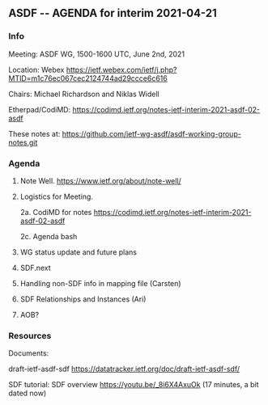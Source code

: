## ASDF -- AGENDA for interim 2021-04-21

### Info

  Meeting: ASDF WG, 1500-1600 UTC, June 2nd, 2021

  Location: Webex https://ietf.webex.com/ietf/j.php?MTID=m1c76ec067cec2124744ad29ccce6c616

  Chairs: Michael Richardson and Niklas Widell 
   
  Etherpad/CodiMD: https://codimd.ietf.org/notes-ietf-interim-2021-asdf-02-asdf
  
  These notes at: https://github.com/ietf-wg-asdf/asdf-working-group-notes.git 

### Agenda

1. Note Well.  https://www.ietf.org/about/note-well/

2. Logistics for Meeting.

	2a. CodiMD for notes https://codimd.ietf.org/notes-ietf-interim-2021-asdf-02-asdf

	2c. Agenda bash

3. WG status update	and future plans			
		
4. SDF.next

5. Handling non-SDF info in mapping file (Carsten)

6. SDF Relationships and Instances (Ari)
      
7. AOB?  



### Resources

Documents:

draft-ietf-asdf-sdf https://datatracker.ietf.org/doc/draft-ietf-asdf-sdf/

SDF tutorial: SDF overview https://youtu.be/_8i6X4AxuOk (17 minutes, a bit dated now)
